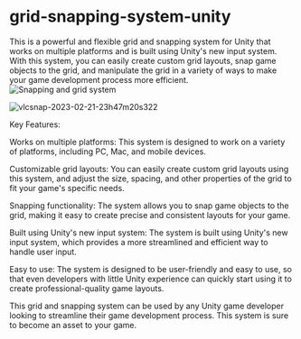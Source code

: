 # grid-snapping-system-unity



This is a powerful and flexible grid and snapping system for Unity that works on multiple platforms and is built using Unity's new input system. With this system, you can easily create custom grid layouts, snap game objects to the grid, and manipulate the grid in a variety of ways to make your game development process more efficient.
![Snapping and grid system](https://user-images.githubusercontent.com/61724400/220426363-df1bd5dc-2cf9-41b3-8607-f5d06ec744f4.gif)

![vlcsnap-2023-02-21-23h47m20s322](https://user-images.githubusercontent.com/61724400/220427022-572c967a-d284-4e38-a418-440c4f44432a.png)


Key Features:

Works on multiple platforms: This system is designed to work on a variety of platforms, including PC, Mac, and mobile devices.

Customizable grid layouts: You can easily create custom grid layouts using this system, and adjust the size, spacing, and other properties of the grid to fit your game's specific needs.

Snapping functionality: The system allows you to snap game objects to the grid, making it easy to create precise and consistent layouts for your game.

Built using Unity's new input system: The system is built using Unity's new input system, which provides a more streamlined and efficient way to handle user input.

Easy to use: The system is designed to be user-friendly and easy to use, so that even developers with little Unity experience can quickly start using it to create professional-quality game layouts.

This grid and snapping system can be used by any Unity game developer looking to streamline their game development process. This system is sure to become an asset to your game.
